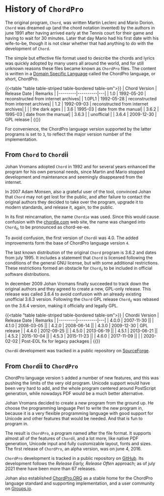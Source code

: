 # History of `ChordPro`

The original program, `Chord`, was written
Martin Leclerc and Mario Dorion.
`Chord` was dreamed up (and the chord notation
invented) by the authors in june 1991 after having arrived early at
the Tennis court for their game and having to wait for 30 minutes.
Later that day Mario had his first date with his wife-to-be, though it
is not clear whether that had anything to do with the development of
`Chord`.

The simple but effective file format used to describe the chords and
lyrics was quickly adopted by many users all around the world, and for
still unknown reasons these files became known as `ChordPro` files.
The content is written in a [Domain Specific Language](https://en.wikipedia.org/wiki/Domain-specific_language) called the
ChordPro language, or short, ChordPro.

{{<table "table table-striped table-bordered table-sm">}}
| Chord Version | Release Date     | Remarks |
|---------|----------|---|
| 1.0 | 1992-05-20 | reconstructed from internet archives|
| 1.0PL1 | 1992-05-28 | reconstructed from internet archives|
| 1.2 | 1992-09-03 | reconstructed from internet archives|
| | | the dark ages |
| 3.6 | 1995-03 | date from the manual|
| 3.6.2 | 1995-03 | date from the manual|
| 3.6.3 | | unofficial |
| 3.6.4 | 2009-12-30 | GPL release |
{{</table>}}

For convenience, the ChordPro language version supported by the latter
programs is set to `3`, to reflect the major version number of the
implementation.

## From `Chord` to `Chord`ii

Johan Vromans adopted `Chord` in 1992 and for several
years enhanced the program for his own personal needs,
since Martin and Mario stopped development and
maintenance and seemingly disappeared from the
internet.

In 2007 Adam Monsen, also a grateful user of the tool, convinced
Johan that `Chord` may not get lost for the public, and after failure
to contact the original authors they decided to take over the program,
upgrade it to modern standards, and release it, again, to the
public. 

In its first reincarnation, the name `Chordie` was
used. Since this would cause confusion with the
[chordie.com](https://www.chordie.com) web site, the name was changed into
`Chord`<sub><i>ii</i></sub>, to be pronounced as
chord-ee-ee.

To avoid confusion, the first version of `Chord`ii was 4.0. The added
improvements form the base of ChordPro language version `4`.

The last known distribution of the original `Chord`
program is 3.6.2 and dates from july 1995. It includes a statement
that `Chord` is licensed following the conditions of the
general GNU license, but with some additional restrictions. These
restrictions formed an obstacle for
`Chord`<sub><i>ii</i></sub> to be included in official
software distributions.

In december 2009 Johan Vromans finally succeeded to track down the
original authors and they agreed to create a new, GPL-only release.
This release was called 3.6.4 to avoid confusion with an already
existing unofficial 3.6.3 version. Following the `Chord` GPL release
`Chord`<sub><i>ii</i></sub> was rebased on the 3.6.4 version, making
it officially and legally GPL.

{{<table "table table-striped table-bordered table-sm">}}
| Chordii Version | Release Date     | Remarks |
|---------|----------|---|
| 4.0.0 | 2007-11-30 ||
| 4.1.0 | 2008-03-05 ||
| 4.2.0 | 2008-06-14 ||
| 4.3.0 | 2009-12-30 | GPL release |
| 4.4.0 | 2012-09-25 ||
| 4.5.0 | 2013-06-19 ||
| 4.5.1 | 2013-06-21 ||
| 4.5.2 | 2015-10-04 ||
| 4.5.3 | 2015-11-23 ||
| 4.6.0 | 2017-11-09 ||
| | 2020-02-02 | Post-EOL fix for legacy packages |
{{</table>}}

`Chord`ii development was tracked in a public repository on
[SourceForge](https://sourceforge.net/projects/chordii/).


## From `Chord`ii to `ChordPro`

ChordPro language version `5` added a number of new features, and
this was pushing the limits of the very old program. Unicode support
would have been very hard to add, and the whole program centered
around PostScript generation, while nowadays PDF would be a much
better alternative.

Johan Vromans decided to create a new program
from the ground up. He choose the programming language Perl to write
the new program in, because it is a very flexible programming language
with good support for Unicode and other features that would be needed.
And that is fun to program in.

The result is `ChordPro`, a program named after the file format. It
supports almost all of the features of `Chord`ii, and a lot more, like
native PDF generation, Unicode input and fully customizable layout,
fonts and sizes. The first release of `ChordPro`, an alpha version,
was on june 4, 2016. 

`ChordPro` development is tracked in a public repository on
[GitHub](https://github.com/chordpro/chordpro/).
Its development follows the _Release Early, Release Often_
approach; as of july 2021 there have been more than 67 releases.
 
Johan also established [ChordPro.ORG](https://www.chordpro.org) as
a stable home for the ChordPro language standard and supporting
implementation, and a user community on [Groups.io](https://groups.io/g/ChordPro).
